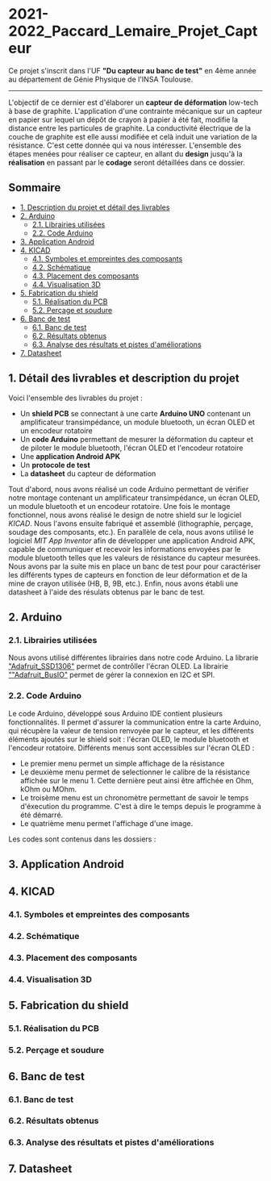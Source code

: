 # 2021-2022_Paccard_Lemaire_Projet_Capteur
Ce projet s'inscrit dans l'UF **"Du capteur au banc de test"** en 4ème année au département de Génie Physique de l'INSA Toulouse.
***
L'objectif de ce dernier est d'élaborer un **capteur de déformation** low-tech à base de graphite. L'application d'une contrainte mécanique sur un capteur en papier sur lequel un dépôt de crayon à papier à été fait, modifie la distance entre les particules de graphite. La conductivité électrique de la couche de graphite est elle aussi modifiée et celà induit une variation de la résistance. C'est cette donnée qui va nous intéresser.
L'ensemble des étapes menées pour réaliser ce capteur, en allant du **design** jusqu'à la **réalisation** en passant par le **codage** seront détaillées dans ce dossier.

## Sommaire
* [1. Description du projet et détail des livrables](#PremiereSection)
* [2. Arduino](#DeuxiemeSection)
  * [2.1. Librairies utilisées](#DeuxiemeSection1)
  * [2.2. Code Arduino](#DeuxiemeSection2)
* [3. Application Android](#TroisiemeSection)
* [4. KICAD](#QuatriemeSection)
  * [4.1. Symboles et empreintes des composants](#QuatriemeSection1)
  * [4.2. Schématique](#QuatriemeSection2)
  * [4.3. Placement des composants](#QuatriemeSection3)
  * [4.4. Visualisation 3D](#QuatriemeSection4)
* [5. Fabrication du shield](#CinquiemeSection)
  * [5.1. Réalisation du PCB](#CinquiemeSection1)
  * [5.2. Perçage et soudure](#CinquiemeSection2)
* [6. Banc de test](#SixiemeSection)
  * [6.1. Banc de test](#SixiemeSection1)
  * [6.2. Résultats obtenus](#SixiemeSection2)
  * [6.3. Analyse des résultats et pistes d'améliorations](#SixiemeSection3)
* [7. Datasheet](SeptiemeSection)

## 1. Détail des livrables et description du projet <a id="PremiereSection"></a>
Voici l'ensemble des livrables du projet :
- Un **shield PCB** se connectant à une carte **Arduino UNO** contenant un amplificateur transimpédance, un module bluetooth, un écran OLED et un encodeur rotatoire
- Un **code Arduino** permettant de mesurer la déformation du capteur et de piloter le module bluetooth, l'écran OLED et l'encodeur rotatoire
- Une **application Android APK**
- Un **protocole de test** 
- La **datasheet** du capteur de déformation

Tout d'abord, nous avons réalisé un code Arduino permettant de vérifier notre montage contenant un amplificateur transimpédance, un écran OLED, un module bluetooth et un encodeur rotatoire. Une fois le montage fonctionnel, nous avons réalisé le design de notre shield sur le logiciel *KICAD*. Nous l'avons ensuite fabriqué et assemblé (lithographie, perçage, soudage des composants, etc.). En parallèle de cela, nous avons utilisé le logiciel *MIT App Inventor* afin de développer une application Android APK, capable de communiquer et recevoir les informations envoyées par le module bluetooth telles que les valeurs de résistance du capteur mesurées. Nous avons par la suite mis en place un banc de test pour pour caractériser les différents types de capteurs en fonction de leur déformation et de la mine de crayon utilisée (HB, B, 9B, etc.). Enfin, nous avons établi une datasheet à l'aide des résulats obtenus par le banc de test.

## 2. Arduino <a id="DeuxiemeSection"></a>
### 2.1. Librairies utilisées <a id="DeuxiemeSection1"></a>
Nous avons utilisé différentes librairies dans notre code Arduino. La librarie ["Adafruit_SSD1306"](/Libraries/Adafruit_SSD1306) permet de contrôller l'écran OLED. La librairie [""Adafruit_BusIO"](/Libraries/Adafruit_busIO) permet de gérer la connexion en I2C et SPI.

### 2.2. Code Arduino <a id="DeuxiemeSection2"></a>
Le code Arduino, développé sous Arduino IDE contient plusieurs fonctionnalités. Il permet d'assurer la communication entre la carte Arduino, qui récupère la valeur de tension renvoyée par le capteur, et les différents éléments ajoutés sur le shield soit : l'écran OLED, le module bluetooth et l'encodeur rotatoire. Différents menus sont accessibles sur l'écran OLED :
* Le premier menu permet un simple affichage de la résistance
* Le deuxième menu permet de selectionner le calibre de la résistance affichée sur le menu 1. Cette dernière peut ainsi être affichée en Ohm, kOhm ou MOhm.
* Le troisème menu est un chronomètre permettant de savoir le temps d'éxecution du programme. C'est à dire le temps depuis le programme à été démarré.
* Le quatrième menu permet l'affichage d'une image.

Les codes sont contenus dans les dossiers :

## 3. Application Android <a id="TroisiemeSection"></a>

## 4. KICAD <a id="QuatriemeSection"></a>
### 4.1. Symboles et empreintes des composants <a id="QuatriemeSection1"></a>

### 4.2. Schématique <a id="QuatriemeSection2"></a>

### 4.3. Placement des composants <a id="QuatriemeSection3"></a>

### 4.4. Visualisation 3D <a id="QuatriemeSection4"></a>

## 5. Fabrication du shield <a id="CinquiemeSection"></a>
### 5.1. Réalisation du PCB <a id="CinquiemeSection1"></a> 

### 5.2. Perçage et soudure <a id="CinquiemeSection2"></a> 

## 6. Banc de test <a id="SixiemeSection"></a> 
### 6.1. Banc de test <a id="SixiemeSection1"></a> 

### 6.2. Résultats obtenus <a id="SixiemeSection2"></a> 

### 6.3. Analyse des résultats et pistes d'améliorations <a id="SixiemeSection3"></a> 

## 7. Datasheet <a id="SeptiemeSection"></a> 
